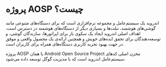 # پروژه AOSP چیست؟

اندروید یک سیستم‌عامل و مجموعه نرم‌افزاری است که برای دستگاه‌های متنوعی مانند گوشی‌های هوشمند، تبلت‌ها و بسیاری دیگر از دستگاه‌های هوشمند در دسترس است. اهداف اصلی اندروید ایجاد یک سکوی باز برای اپراتورها، سازندگان گوشی، و توسعه‌دهندگان برای تحقق ایده‌های خویش و همچنین ارائه‌ی یک محصول واقعی و موفق در جهت بهبود تجربه کاربری دستگاه‌های همراه برای کاربران است.

پروژه AOSP یا همان Android Open Source Project مخزن اصلی کدهای سیستم‌عامل اندروید است که با مدیریت گوگل توسعه داده می‌شود.
